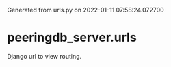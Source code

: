 Generated from urls.py on 2022-01-11 07:58:24.072700

# peeringdb_server.urls

Django url to view routing.
